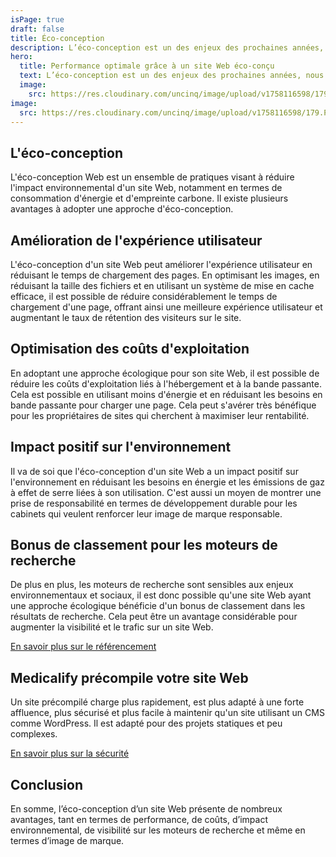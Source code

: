 ```yaml
---
isPage: true
draft: false
title: Éco-conception
description: L’éco-conception est un des enjeux des prochaines années, nous vous expliquons pourquoi cette façon de concevoir permet d’avoir des sites Web performant.
hero:
  title: Performance optimale grâce à un site Web éco-conçu
  text: L’éco-conception est un des enjeux des prochaines années, nous vous expliquons pourquoi cette façon de concevoir permet d’avoir des sites Web performant.
  image:
    src: https://res.cloudinary.com/uncinq/image/upload/v1758116598/179.Planet_kydicb.svg
image:
  src: https://res.cloudinary.com/uncinq/image/upload/v1758116598/179.Planet_kydicb.svg
---
```


## L'éco-conception

L'éco-conception Web est un ensemble de pratiques visant à réduire l'impact environnemental d'un site Web, notamment en termes de consommation d'énergie et d'empreinte carbone. Il existe plusieurs avantages à adopter une approche d'éco-conception.

## Amélioration de l'expérience utilisateur

L'éco-conception d'un site Web peut améliorer l'expérience utilisateur en réduisant le temps de chargement des pages. En optimisant les images, en réduisant la taille des fichiers et en utilisant un système de mise en cache efficace, il est possible de réduire considérablement le temps de chargement d'une page, offrant ainsi une meilleure expérience utilisateur et augmentant le taux de rétention des visiteurs sur le site.

## Optimisation des coûts d'exploitation

En adoptant une approche écologique pour son site Web, il est possible de réduire les coûts d'exploitation liés à l'hébergement et à la bande passante. Cela est possible en utilisant moins d'énergie et en réduisant les besoins en bande passante pour charger une page. Cela peut s'avérer très bénéfique pour les propriétaires de sites qui cherchent à maximiser leur rentabilité.

## Impact positif sur l'environnement

Il va de soi que l'éco-conception d'un site Web a un impact positif sur l'environnement en réduisant les besoins en énergie et les émissions de gaz à effet de serre liées à son utilisation. C'est aussi un moyen de montrer une prise de responsabilité en termes de développement durable pour les cabinets qui veulent renforcer leur image de marque responsable.

## Bonus de classement pour les moteurs de recherche

De plus en plus, les moteurs de recherche sont sensibles aux enjeux environnementaux et sociaux, il est donc possible qu'une site Web ayant une approche écologique bénéficie d'un bonus de classement dans les résultats de recherche. Cela peut être un avantage considérable pour augmenter la visibilité et le trafic sur un site Web.

[En savoir plus sur le référencement](../referencement-soigne/)

## Medicalify précompile votre site Web

Un site précompilé charge plus rapidement, est plus adapté à une forte affluence, plus sécurisé et plus facile à maintenir qu'un site utilisant un CMS comme WordPress. Il est adapté pour des projets statiques et peu complexes.

[En savoir plus sur la sécurité](../securite-maximale/)

## Conclusion

En somme, l’éco-conception d’un site Web présente de nombreux avantages, tant en termes de performance, de coûts, d’impact environnemental, de visibilité sur les moteurs de recherche et même en termes d’image de marque.
